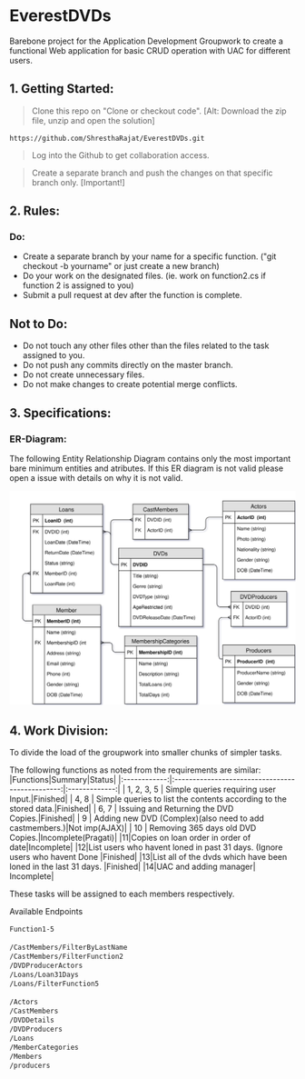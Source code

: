 # EverestDVDs
Barebone project for the Application Development Groupwork to create a functional Web application for basic CRUD operation with UAC for different users.


## 1. Getting Started:


> Clone this repo on "Clone or checkout code". [Alt: Download the zip file, unzip and open the solution]
```
https://github.com/ShresthaRajat/EverestDVDs.git
```
> Log into the Github to get collaboration access. 

> Create a separate branch and push the changes on that specific branch only. [Important!]



## 2. Rules:

### Do:
* Create a separate branch by your name for a specific function. ("git checkout -b yourname" or just create a new branch)
* Do your work on the designated files. (ie. work on function2.cs if function 2 is assigned to you)
* Submit a pull request at dev after the function is complete.

## Not to Do:
* Do not touch any other files other than the files related to the task assigned to you.
* Do not push any commits directly on the master branch.
* Do not create unnecessary files.
* Do not make changes to create potential merge conflicts.


## 3. Specifications:

### ER-Diagram:
The following Entity Relationship Diagram contains only the most important bare minimum entities and atributes. If this ER diagram is not valid please open a issue with details on why it is not valid.

![ERD](https://github.com/ShresthaRajat/EverestDVDs/blob/master/EverestDVDs_ERD.svg)


## 4. Work Division:
To divide the load of the groupwork into smaller chunks of simpler tasks.

The following functions as noted from the requirements are similar:
|Functions|Summary|Status|
|:------------:|:-----------------------------------------------:|:-------------:|
| 1, 2, 3, 5 | Simple queries requiring user Input.|Finished|
| 4, 8 | Simple queries to list the contents according to the stored data.|Finished|
| 6, 7 | Issuing and Returning the DVD Copies.|Finished|
| 9 | Adding new DVD (Complex)(also need to add castmembers.)|Not imp(AJAX)|
| 10 | Removing 365 days old DVD Copies.|Incomplete(Pragati)|
|11|Copies on loan order in order of date|Incomplete|
|12|List users who havent loned in past 31 days. (Ignore users who havent Done |Finished|
|13|List all of the dvds which have been loned in the last 31 days. |Finished|
|14|UAC and adding manager| Incomplete|

These tasks will be assigned to each members respectively.

Available Endpoints

```
Function1-5

/CastMembers/FilterByLastName
/CastMembers/FilterFunction2
/DVDProducerActors
/Loans/Loan31Days
/Loans/FilterFunction5

/Actors
/CastMembers
/DVDDetails
/DVDProducers
/Loans
/MemberCategories
/Members
/producers
```
